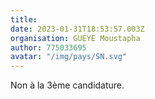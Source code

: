 ```yaml
---
title: 
date: 2023-01-31T18:53:57.003Z
organisation: GUEYE Moustapha 
author: 775033695
avatar: "/img/pays/SN.svg"
---
```


Non à la 3ème candidature. 